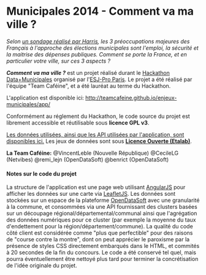 Municipales 2014 - Comment va ma ville ?
==================

*Selon [un sondage réalisé par Harris][1], les 3 préoccupations majeures des Français à l'approche des élections municipales sont l'emploi, la sécurité et la maitrise des dépenses publiques. Comment se porte la France, et en particulier votre ville, sur ces 3 aspects ?*

***Comment va ma ville ?*** est un projet réalisé durant le [Hackathon Data+Municipales][2] organisé par l'[ESJ-Pro Paris][3]. Le projet a été réalisé par l'équipe "Team Caféine", et a été lauréat au terme du Hackathon.

L'application est disponible ici: http://teamcafeine.github.io/enjeux-municipales/app/

Conformément au réglement du Hackathon, le code source du projet est librement accessible et réutilisable sous **licence GPL v3**.

[Les données utilisées, ainsi que les API utilisées par l'application, sont disponibles ici.][4] Les jeux de données sont sous **[Licence Ouverte (Etalab)][5]**.

**La Team Caféine:**
@VincentLeble (Nouvelle République)
@CecileLG (Netvibes)
@remi_lejn (OpenDataSoft)
@benrict (OpenDataSoft)

#### Notes sur le code du projet

La structure de l'application est une page web utilisant [AngularJS][6] pour afficher les données sur une carte via [LeafletJS][7]. Les données sont stockées sur un espace de la plateforme [OpenDataSoft][8] avec une granularité à la commune, et consommées via une API fournissant des clusters basées sur un découpage régional/départemental/communal ainsi que l'agrégation des données numériques pour ce cluster (par exemple la moyenne du taux d'endettement pour la région/département/commune).
La qualité du code côté client est considérée comme "plus que perfectible" pour des raisons de "course contre la montre", dont on peut apprécier le paroxisme par la présence de styles CSS directement embarqués dans le HTML, et commités à 20 secondes de la fin du concours. Le code a été conservé tel quel, mais pourra éventuellement être nettoyé plus tard pour terminer la concrétisation de l'idée originale du projet.


  [1]: http://www.scribd.com/doc/132787422/Etude-Harris-Interactive-Les-Francais-et-les-municipales
  [2]: https://www.hackerleague.org/hackathons/hackathon-medias-data-plus-municipales
  [3]: http://esj-pro.fr/
  [4]: http://datamunicipales.opendatasoft.com/explore/
  [5]: http://wiki.data.gouv.fr/wiki/Licence_Ouverte_/_Open_Licence
  [6]: http://angularjs.org/
  [7]: http://leafletjs.com/
  [8]: http://www.opendatasoft.com/
